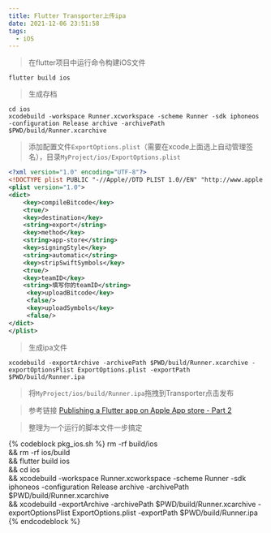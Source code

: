 ```yaml
---
title: Flutter Transporter上传ipa
date: 2021-12-06 23:51:58
tags:
  - iOS
---
```


> 在flutter项目中运行命令构建iOS文件

```
flutter build ios
```

> 生成存档

```
cd ios
xcodebuild -workspace Runner.xcworkspace -scheme Runner -sdk iphoneos -configuration Release archive -archivePath $PWD/build/Runner.xcarchive
```

> 添加配置文件`ExportOptions.plist`（需要在xcode上面选上自动管理签名），目录`MyProject/ios/ExportOptions.plist`

``` xml
<?xml version="1.0" encoding="UTF-8"?>
<!DOCTYPE plist PUBLIC "-//Apple//DTD PLIST 1.0//EN" "http://www.apple.com/DTDs/PropertyList-1.0.dtd">
<plist version="1.0">
<dict>
	<key>compileBitcode</key>
	<true/>
	<key>destination</key>
	<string>export</string>
	<key>method</key>
	<string>app-store</string>
	<key>signingStyle</key>
	<string>automatic</string>
	<key>stripSwiftSymbols</key>
	<true/>
	<key>teamID</key>
	<string>填写你的teamID</string>
	 <key>uploadBitcode</key>
     <false/>
     <key>uploadSymbols</key>
     <false/>
</dict>
</plist>
```

> 生成ipa文件

```
xcodebuild -exportArchive -archivePath $PWD/build/Runner.xcarchive -exportOptionsPlist ExportOptions.plist -exportPath $PWD/build/Runner.ipa
```

> 将`MyProject/ios/build/Runner.ipa`拖拽到Transporter点击发布


> 参考链接 [Publishing a Flutter app on Apple App store - Part 2](https://devbybit.com/publishing-a-flutter-app-on-apple-app-store-part-2/)

> 整理为一个运行的脚本文件一步搞定

{% codeblock pkg_ios.sh %}
rm -rf build/ios \
&& rm -rf ios/build \
&& flutter build ios \
&& cd ios \
&& xcodebuild -workspace Runner.xcworkspace -scheme Runner -sdk iphoneos -configuration Release archive -archivePath $PWD/build/Runner.xcarchive \
&& xcodebuild -exportArchive -archivePath $PWD/build/Runner.xcarchive -exportOptionsPlist ExportOptions.plist -exportPath $PWD/build/Runner.ipa
{% endcodeblock %}

